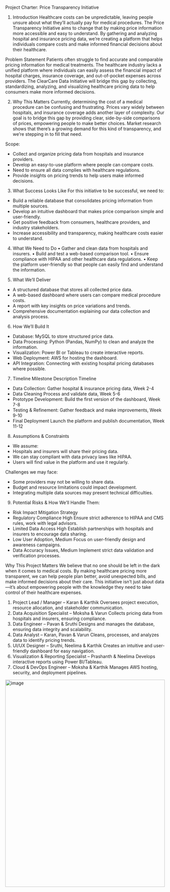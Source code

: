 Project Charter: Price Transparency Initiative

1. Introduction
Healthcare costs can be unpredictable, leaving people unsure about what they’ll actually pay for medical procedures. The Price Transparency Initiative aims to change that by making price information more accessible and easy to understand. By gathering and analyzing hospital and insurance pricing data, we’re creating a platform that helps individuals compare costs and make informed financial decisions about their healthcare.

Problem Statement
Patients often struggle to find accurate and comparable pricing information for medical treatments. The healthcare industry lacks a unified platform where individuals can easily assess the financial impact of hospital charges, insurance coverage, and out-of-pocket expenses across providers. The ClearCare Data Initiative will bridge this gap by collecting, standardizing, analyzing, and visualizing healthcare pricing data to help consumers make more informed decisions.

2. Why This Matters
Currently, determining the cost of a medical procedure can be confusing and frustrating. Prices vary widely between hospitals, and insurance coverage adds another layer of complexity. Our goal is to bridge this gap by providing clear, side-by-side comparisons of prices, empowering people to make better choices. Market research shows that there’s a growing demand for this kind of transparency, and we’re stepping in to fill that need.

Scope:
- Collect and organize pricing data from hospitals and insurance providers.
- Develop an easy-to-use platform where people can compare costs.
- Need to ensure all data complies with healthcare regulations.
- Provide insights on pricing trends to help users make informed decisions.


3. What Success Looks Like
For this initiative to be successful, we need to:
- Build a reliable database that consolidates pricing information from multiple sources.
- Develop an intuitive dashboard that makes price comparison simple and user-friendly.
- Get positive feedback from consumers, healthcare providers, and industry stakeholders.
- Increase accessibility and transparency, making healthcare costs easier to understand.

4. What We Need to Do
• Gather and clean data from hospitals and insurers.
• Build and test a web-based comparison tool.
• Ensure compliance with HIPAA and other healthcare data regulations.
• Keep the platform user-friendly so that people can easily find and understand the information.

5. What We’ll Deliver
- A structured database that stores all collected price data.
- A web-based dashboard where users can compare medical procedure costs.
- A report with key insights on price variations and trends.
- Comprehensive documentation explaining our data collection and analysis process.

6. How We’ll Build It
- Database: MySQL to store structured price data.
- Data Processing: Python (Pandas, NumPy) to clean and analyze the information.
- Visualization: Power BI or Tableau to create interactive reports.
- Web Deployment: AWS for hosting the dashboard.
- API Integration: Connecting with existing hospital pricing databases where possible.

7. Timeline
Milestone	Description	Timeline
		
- Data Collection: Gather hospital & insurance pricing data, Week 2-4
- Data Cleaning	Process and validate data,	Week 5-6
- Prototype Development: Build the first version of the dashboard, Week 7-8
- Testing & Refinement: Gather feedback and make improvements,	Week 9-10
- Final Deployment	Launch the platform and publish documentation,	Week 11-12

8. Assumptions & Constraints
- We assume:
- Hospitals and insurers will share their pricing data.
- We can stay compliant with data privacy laws like HIPAA.
- Users will find value in the platform and use it regularly.

Challenges we may face:
- Some providers may not be willing to share data.
- Budget and resource limitations could impact development.
- Integrating multiple data sources may present technical difficulties.

9. Potential Risks & How We’ll Handle Them:
- Risk	Impact	Mitigation Strategy
- Regulatory Compliance	High	Ensure strict adherence to HIPAA and CMS rules, work with legal advisors.
- Limited Data Access	High	Establish partnerships with hospitals and insurers to encourage data sharing.
- Low User Adoption,	Medium	Focus on user-friendly design and awareness campaigns.	
- Data Accuracy Issues,	Medium Implement strict data validation and verification processes.
		

Why This Project Matters
We believe that no one should be left in the dark when it comes to medical costs. By making healthcare pricing more transparent, we can help people plan better, avoid unexpected bills, and make informed decisions about their care. This initiative isn’t just about data—it’s about empowering people with the knowledge they need to take control of their healthcare expenses.
1.	Project Lead / Manager – Karan & Karthik
Oversees project execution, resource allocation, and stakeholder communication.
2.	Data Acquisition Specialist – Moksha & Varun
 Collects pricing data from hospitals and insurers, ensuring compliance.
3.	Data Engineer – Pavan & Sruthi
Designs and manages the database, ensuring data integrity and scalability.
4.	Data Analyst – Karan, Pavan & Varun
Cleans, processes, and analyzes data to identify pricing trends.
5.	UI/UX Designer – Sruthi, Neelima & Karthik
Creates an intuitive and user-friendly dashboard for easy navigation.
6.	Visualization & Reporting Specialist – Prashanth & Neelima
Develops interactive reports using Power BI/Tableau.
7.	Cloud & DevOps Engineer – Moksha & Karthik 
       Manages AWS hosting, security, and deployment pipelines.

<img width="504" height="652" alt="image" src="https://github.com/user-attachments/assets/8742c59d-5e91-4fa9-b81a-096939d90235" />
